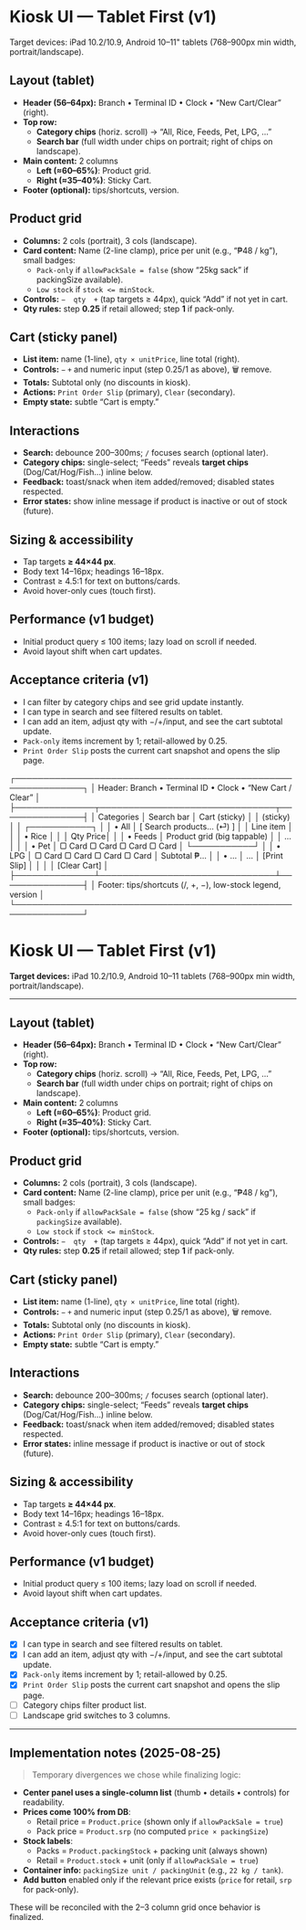 # Kiosk UI — Tablet First (v1)

Target devices: iPad 10.2/10.9, Android 10–11" tablets (768–900px min width, portrait/landscape).

## Layout (tablet)

- **Header (56–64px):** Branch • Terminal ID • Clock • “New Cart/Clear” (right).
- **Top row:**
  - **Category chips** (horiz. scroll) → “All, Rice, Feeds, Pet, LPG, …”
  - **Search bar** (full width under chips on portrait; right of chips on landscape).
- **Main content:** 2 columns
  - **Left (≈60–65%)**: Product grid.
  - **Right (≈35–40%)**: Sticky Cart.
- **Footer (optional):** tips/shortcuts, version.

## Product grid

- **Columns:** 2 cols (portrait), 3 cols (landscape).
- **Card content:** Name (2-line clamp), price per unit (e.g., “₱48 / kg”), small badges:
  - `Pack-only` if `allowPackSale = false` (show “25kg sack” if packingSize available).
  - `Low stock` if `stock <= minStock`.
- **Controls:** `−  qty  +` (tap targets ≥ 44px), quick “Add” if not yet in cart.
- **Qty rules:** step **0.25** if retail allowed; step **1** if pack-only.

## Cart (sticky panel)

- **List item:** name (1-line), `qty × unitPrice`, line total (right).
- **Controls:** `−` `+` and numeric input (step 0.25/1 as above), 🗑 remove.
- **Totals:** Subtotal only (no discounts in kiosk).
- **Actions:** `Print Order Slip` (primary), `Clear` (secondary).
- **Empty state:** subtle “Cart is empty.”

## Interactions

- **Search:** debounce 200–300ms; `/` focuses search (optional later).
- **Category chips:** single-select; “Feeds” reveals **target chips** (Dog/Cat/Hog/Fish…) inline below.
- **Feedback:** toast/snack when item added/removed; disabled states respected.
- **Error states:** show inline message if product is inactive or out of stock (future).

## Sizing & accessibility

- Tap targets **≥ 44×44 px**.
- Body text 14–16px; headings 16–18px.
- Contrast ≥ 4.5:1 for text on buttons/cards.
- Avoid hover-only cues (touch first).

## Performance (v1 budget)

- Initial product query ≤ 100 items; lazy load on scroll if needed.
- Avoid layout shift when cart updates.

## Acceptance criteria (v1)

- I can filter by category chips and see grid update instantly.
- I can type in search and see filtered results on tablet.
- I can add an item, adjust qty with −/+/input, and see the cart subtotal update.
- `Pack-only` items increment by 1; retail-allowed by 0.25.
- `Print Order Slip` posts the current cart snapshot and opens the slip page.

┌──────────────────────────────────────────────────────────────┐
│ Header: Branch • Terminal ID • Clock • “New Cart / Clear” │
├──────────────┬───────────────────────────────┬───────────────┤
│ Categories │ Search bar │ Cart (sticky) │
│ (sticky) │ │ ┌───────────┐ │
│ • All │ [ Search products… (⏎) ] │ │ Line item │ │
│ • Rice │ │ │ Qty Price│ │
│ • Feeds │ Product grid (big tappable) │ │ … │ │
│ • Pet │ ▢ Card ▢ Card ▢ Card ▢ Card │ └───────────┘ │
│ • LPG │ ▢ Card ▢ Card ▢ Card ▢ Card │ Subtotal ₱… │
│ • … │ … │ [Print Slip] │
│ │ │ [Clear Cart] │
├──────────────┴───────────────────────────────┴───────────────┤
│ Footer: tips/shortcuts (/, +, −), low-stock legend, version │
└──────────────────────────────────────────────────────────────┘

# Kiosk UI — Tablet First (v1)

**Target devices:** iPad 10.2/10.9, Android 10–11 tablets (768–900px min width, portrait/landscape).

---

## Layout (tablet)

- **Header (56–64px):** Branch • Terminal ID • Clock • “New Cart/Clear” (right).
- **Top row:**
  - **Category chips** (horiz. scroll) → “All, Rice, Feeds, Pet, LPG, …”
  - **Search bar** (full width under chips on portrait; right of chips on landscape).
- **Main content:** 2 columns
  - **Left (≈60–65%)**: Product grid.
  - **Right (≈35–40%)**: Sticky Cart.
- **Footer (optional):** tips/shortcuts, version.

## Product grid

- **Columns:** 2 cols (portrait), 3 cols (landscape).
- **Card content:** Name (2-line clamp), price per unit (e.g., “₱48 / kg”), small badges:
  - `Pack-only` if `allowPackSale = false` (show “25 kg / sack” if `packingSize` available).
  - `Low stock` if `stock <= minStock`.
- **Controls:** `−  qty  +` (tap targets ≥ 44px), quick “Add” if not yet in cart.
- **Qty rules:** step **0.25** if retail allowed; step **1** if pack-only.

## Cart (sticky panel)

- **List item:** name (1-line), `qty × unitPrice`, line total (right).
- **Controls:** `−` `+` and numeric input (step 0.25/1 as above), 🗑 remove.
- **Totals:** Subtotal only (no discounts in kiosk).
- **Actions:** `Print Order Slip` (primary), `Clear` (secondary).
- **Empty state:** subtle “Cart is empty.”

## Interactions

- **Search:** debounce 200–300ms; `/` focuses search (optional later).
- **Category chips:** single-select; “Feeds” reveals **target chips** (Dog/Cat/Hog/Fish…) inline below.
- **Feedback:** toast/snack when item added/removed; disabled states respected.
- **Error states:** inline message if product is inactive or out of stock (future).

## Sizing & accessibility

- Tap targets **≥ 44×44 px**.
- Body text 14–16px; headings 16–18px.
- Contrast ≥ 4.5:1 for text on buttons/cards.
- Avoid hover-only cues (touch first).

## Performance (v1 budget)

- Initial product query ≤ 100 items; lazy load on scroll if needed.
- Avoid layout shift when cart updates.

## Acceptance criteria (v1)

- [x] I can type in search and see filtered results on tablet.
- [x] I can add an item, adjust qty with −/+/input, and see the cart subtotal update.
- [x] `Pack-only` items increment by 1; retail-allowed by 0.25.
- [x] `Print Order Slip` posts the current cart snapshot and opens the slip page.
- [ ] Category chips filter product list.
- [ ] Landscape grid switches to 3 columns.

---

## Implementation notes (2025-08-25)

> Temporary divergences we chose while finalizing logic:

- **Center panel uses a single-column list** (thumb • details • controls) for readability.
- **Prices come 100% from DB**:
  - Retail price = `Product.price` (shown only if `allowPackSale = true`)
  - Pack price = `Product.srp` (no computed `price × packingSize`)
- **Stock labels**:
  - Packs = `Product.packingStock` + packing unit (always shown)
  - Retail = `Product.stock` + unit (only if `allowPackSale = true`)
- **Container info:** `packingSize unit / packingUnit` (e.g., `22 kg / tank`).
- **Add button** enabled only if the relevant price exists (`price` for retail, `srp` for pack-only).

These will be reconciled with the 2–3 column grid once behavior is finalized.
